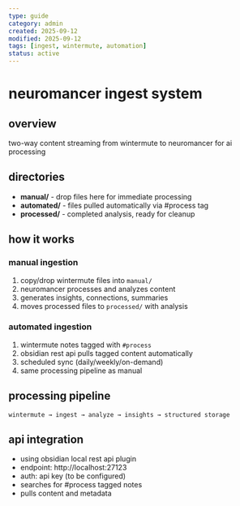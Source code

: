 ```yaml
---
type: guide
category: admin
created: 2025-09-12
modified: 2025-09-12
tags: [ingest, wintermute, automation]
status: active
---
```


# neuromancer ingest system

## overview
two-way content streaming from wintermute to neuromancer for ai processing

## directories
- **manual/** - drop files here for immediate processing
- **automated/** - files pulled automatically via #process tag
- **processed/** - completed analysis, ready for cleanup

## how it works

### manual ingestion
1. copy/drop wintermute files into `manual/`
2. neuromancer processes and analyzes content
3. generates insights, connections, summaries
4. moves processed files to `processed/` with analysis

### automated ingestion  
1. wintermute notes tagged with `#process`
2. obsidian rest api pulls tagged content automatically
3. scheduled sync (daily/weekly/on-demand)
4. same processing pipeline as manual

## processing pipeline
```
wintermute → ingest → analyze → insights → structured storage
```

## api integration
- using obsidian local rest api plugin
- endpoint: http://localhost:27123
- auth: api key (to be configured)
- searches for #process tagged notes
- pulls content and metadata